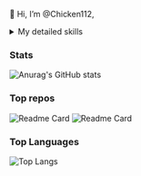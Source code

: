 👋 Hi, I’m @Chicken112,

<details>
  <summary>My detailed skills</summary>
<link rel="stylesheet" href="https://cdn.jsdelivr.net/gh/devicons/devicon@v2.14.0/devicon.min.css">

#### Game development
 - Unity
 - C#
<i class="devicon-unity-original colored"></i>
<i class="devicon-csharp-plain colored"></i>

#### Web development
 - HTML5
 - CSS3
 - Js
 - ThreeJS
<i class="devicon-html5-plain colored"></i>
<i class="devicon-css3-plain colored"></i>
<i class="devicon-javascript-plain colored"></i>
<i class="devicon-threejs-original colored"></i>

#### Node.js
 - Node.js
 - Express
 - MongoDB
<i class="devicon-nodejs-plain colored"></i>
<i class="devicon-express-original colored"></i>
<i class="devicon-mongodb-plain colored"></i>

#### Git technology
 - Git
 - Github
 - Sourcetree
<i class="devicon-git-plain colored"></i>
<i class="devicon-github-original colored"></i>
<i class="devicon-sourcetree-original colored"></i>

#### Popular frameworks
 - firebase
 - React
<i class="devicon-firebase-plain colored"></i>
<i class="devicon-react-original colored"></i>

#### Multiplatform technologies
 - Docker
 - Dotnet
 - Java
 - Android studio
 - linux
 - raspberry pi
<i class="devicon-docker-plain colored"></i>
<i class="devicon-dotnetcore-plain colored"></i>
<i class="devicon-java-plain colored"></i>
<i class="devicon-android-plain colored"></i>
<i class="devicon-linux-plain colored"></i>
<i class="devicon-raspberrypi-line colored"></i>

#### Development environments
  - visual studio 2019
  - Visual studio code
  - trello
<i class="devicon-visualstudio-plain colored"></i>
<i class="devicon-vscode-plain colored"></i>
<i class="devicon-trello-plain colored"></i>
<i class="devicon-inkscape-plain colored"></i>
</details>

### Stats

![Anurag's GitHub stats](https://github-readme-stats.vercel.app/api?username=Chicken112&count_private=true&show_icons=true&bg_color=30,e96443,904e95&title_color=fff&text_color=fff)

### Top repos

![Readme Card](https://github-readme-stats.vercel.app/api/pin/?username=Chicken112&repo=typewritr)
![Readme Card](https://github-readme-stats.vercel.app/api/pin/?username=Chicken112&repo=BreadEngine)

### Top Languages

![Top Langs](https://github-readme-stats.vercel.app/api/top-langs/?username=Chicken112)
